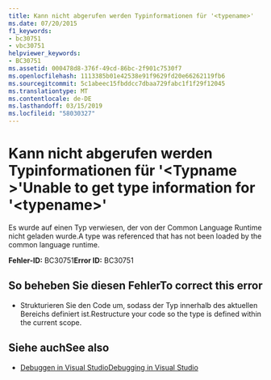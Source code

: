 ```yaml
---
title: Kann nicht abgerufen werden Typinformationen für '<typename>'
ms.date: 07/20/2015
f1_keywords:
- bc30751
- vbc30751
helpviewer_keywords:
- BC30751
ms.assetid: 000478d8-376f-49cd-86bc-2f901c7530f7
ms.openlocfilehash: 1113385b01e42538e91f9629fd20e66262119fb6
ms.sourcegitcommit: 5c1abeec15fbddcc7dbaa729fabc1f1f29f12045
ms.translationtype: MT
ms.contentlocale: de-DE
ms.lasthandoff: 03/15/2019
ms.locfileid: "58030327"
---
```

# <a name="unable-to-get-type-information-for-typename"></a><span data-ttu-id="db8a8-102">Kann nicht abgerufen werden Typinformationen für '\<Typname >'</span><span class="sxs-lookup"><span data-stu-id="db8a8-102">Unable to get type information for '\<typename>'</span></span>
<span data-ttu-id="db8a8-103">Es wurde auf einen Typ verwiesen, der von der Common Language Runtime nicht geladen wurde.</span><span class="sxs-lookup"><span data-stu-id="db8a8-103">A type was referenced that has not been loaded by the common language runtime.</span></span>  
  
 <span data-ttu-id="db8a8-104">**Fehler-ID:** BC30751</span><span class="sxs-lookup"><span data-stu-id="db8a8-104">**Error ID:** BC30751</span></span>  
  
## <a name="to-correct-this-error"></a><span data-ttu-id="db8a8-105">So beheben Sie diesen Fehler</span><span class="sxs-lookup"><span data-stu-id="db8a8-105">To correct this error</span></span>  
  
-   <span data-ttu-id="db8a8-106">Strukturieren Sie den Code um, sodass der Typ innerhalb des aktuellen Bereichs definiert ist.</span><span class="sxs-lookup"><span data-stu-id="db8a8-106">Restructure your code so the type is defined within the current scope.</span></span>  
  
## <a name="see-also"></a><span data-ttu-id="db8a8-107">Siehe auch</span><span class="sxs-lookup"><span data-stu-id="db8a8-107">See also</span></span>

- [<span data-ttu-id="db8a8-108">Debuggen in Visual Studio</span><span class="sxs-lookup"><span data-stu-id="db8a8-108">Debugging in Visual Studio</span></span>](/visualstudio/debugger/debugging-in-visual-studio)
